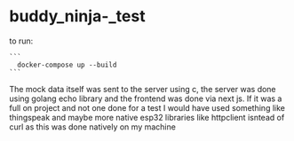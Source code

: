 # buddy_ninja-_test
to run:
<pre><code>```
  docker-compose up --build
```</code></pre>

The mock data itself was sent to the server using c, the server was done using golang echo library and the frontend was done via next js.
If it was a full on project and not one done for a test I would have used something like thingspeak and maybe more native esp32 libraries like httpclient isntead of curl as this was done natively on my machine
